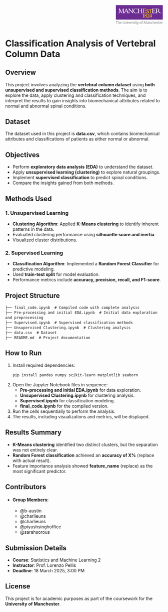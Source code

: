 <div align="right">
  <img src="./assets/logo.png" alt="Logo" width="150">
</div>

# Classification Analysis of Vertebral Column Data

## Overview
This project involves analyzing the **vertebral column dataset** using **both unsupervised and supervised classification methods**. The aim is to explore the data, apply clustering and classification techniques, and interpret the results to gain insights into biomechanical attributes related to normal and abnormal spinal conditions.

## Dataset
The dataset used in this project is **data.csv**, which contains biomechanical attributes and classifications of patients as either normal or abnormal.

## Objectives
- Perform **exploratory data analysis (EDA)** to understand the dataset.
- Apply **unsupervised learning (clustering)** to explore natural groupings.
- Implement **supervised classification** to predict spinal conditions.
- Compare the insights gained from both methods.

## Methods Used
### 1. Unsupervised Learning
- **Clustering Algorithm**: Applied **K-Means clustering** to identify inherent patterns in the data.
- Evaluated clustering performance using **silhouette score and inertia**.
- Visualized cluster distributions.

### 2. Supervised Learning
- **Classification Algorithm**: Implemented a **Random Forest Classifier** for predictive modeling.
- Used **train-test split** for model evaluation.
- Performance metrics include **accuracy, precision, recall, and F1-score**.

## Project Structure
```
├── final_code.ipynb  # Compiled code with complete analysis
├── Pre-processing and initial EDA.ipynb  # Initial data exploration and preprocessing
├── Supervised.ipynb  # Supervised classification methods
├── Unsupervised Clustering.ipynb  # Clustering analysis
├── data.csv  # Dataset
├── README.md  # Project documentation
```

## How to Run
1. Install required dependencies:
   ```bash
   pip install pandas numpy scikit-learn matplotlib seaborn
   ```
2. Open the Jupyter Notebook files in sequence:
   - **Pre-processing and initial EDA.ipynb** for data exploration.
   - **Unsupervised Clustering.ipynb** for clustering analysis.
   - **Supervised.ipynb** for classification modeling.
   - **final_code.ipynb** for the compiled version.
3. Run the cells sequentially to perform the analysis.
4. The results, including visualizations and metrics, will be displayed.

## Results Summary
- **K-Means clustering** identified two distinct clusters, but the separation was not entirely clear.
- **Random Forest classification** achieved an **accuracy of X%** (replace with actual result).
- Feature importance analysis showed **feature_name** (replace) as the most significant predictor.

## Contributors
- #### Group Members:
  - @b-austin
  - @charlieuns
  - @charlieuns
  - @piyushsinghoffice
  - @sarahsorous

## Submission Details
- **Course**: Statistics and Machine Learning 2
- **Instructor**: Prof. Lorenzo Pellis
- **Deadline**: 18 March 2025, 3:00 PM

## License
This project is for academic purposes as part of the coursework for the **University of Manchester**.